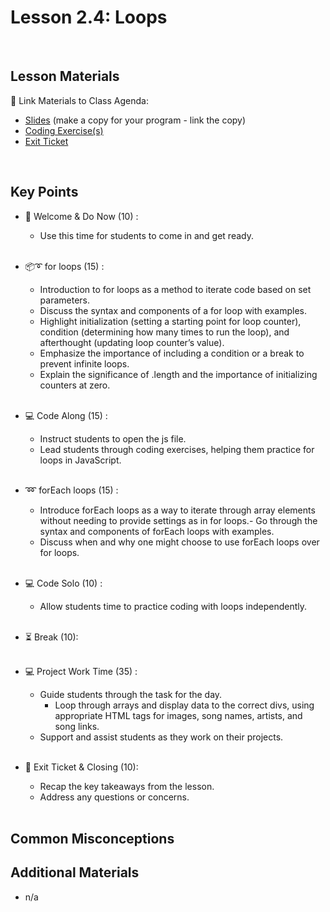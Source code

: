 # Lesson 2.4: Loops

<br>

## Lesson Materials

📖 Link Materials to Class Agenda:
- [Slides](https://docs.google.com/presentation/d/1uPCiNlMRwZPDS3c-LUsIDIzxaTn23nDCplbzS6fx4KY/edit?usp=sharing) (make a copy for your program - link the copy)
- [Coding Exercise(s)]()
- [Exit Ticket]()

<br>

## Key Points

- 👋 Welcome & Do Now (10) :
  - Use this time for students to come in and get ready.<br><br>
  
- 📦➰ for loops (15) :
  - Introduction to for loops as a method to iterate code based on set parameters.
  - Discuss the syntax and components of a for loop with examples.
  - Highlight initialization (setting a starting point for loop counter), condition (determining how many times to run the loop), and afterthought (updating loop counter’s value).
  - Emphasize the importance of including a condition or a break to prevent infinite loops.
  - Explain the significance of .length and the importance of initializing counters at zero.<br><br>

- 💻 Code Along (15) :
  - Instruct students to open the js file.
  - Lead students through coding exercises, helping them practice for loops in JavaScript.<br><br>

- ➿ forEach loops (15) :
  - Introduce forEach loops as a way to iterate through array elements without needing to provide settings as in for loops.- Go through the syntax and components of forEach loops with examples.
  - Discuss when and why one might choose to use forEach loops over for loops.<br><br>

- 💻 Code Solo (10) :
  - Allow students time to practice coding with loops independently.<br><br>

- ⏳ Break (10):<br><br>

- 💻 Project Work Time (35) :
  - Guide students through the task for the day.
      - Loop through arrays and display data to the correct divs, using appropriate HTML tags for images, song names, artists, and song links.
  - Support and assist students as they work on their projects.<br><br>

- 👋 Exit Ticket & Closing (10):
  - Recap the key takeaways from the lesson.
  - Address any questions or concerns.<br><br>
  

## Common Misconceptions


## Additional Materials
- n/a
